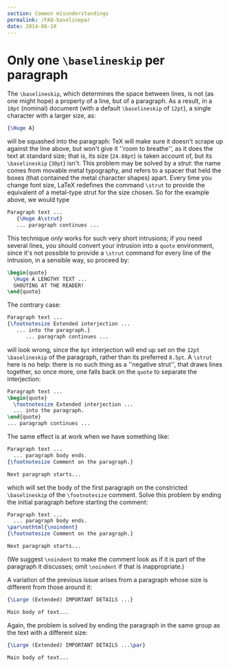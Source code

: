 ```yaml
---
section: Common misunderstandings
permalink: /FAQ-baselinepar
date: 2014-06-10
---
```


# Only one `\baselineskip` per paragraph

The `\baselineskip`, which determines the space between lines, is
not (as one might hope) a property of a line, but of a paragraph.  As
a result, in a `10pt` (nominal) document (with a default
`\baselineskip` of `12pt`), a single character with a larger
size, as:
```latex
{\Huge A}
```
will be squashed into the paragraph: TeX will make sure it doesn't
scrape up against the line above, but won't give it ''room to
breathe'', as it does the text at standard size; that is, its size
(`24.88pt`) is taken account of, but its `\baselineskip`
(`30pt`) isn't.  This problem may be solved by a _strut_:
the name comes from movable metal typography, and refers to a spacer
that held the boxes (that contained the metal character shapes) apart.
Every time you change font size, LaTeX redefines the command
`\strut` to provide the equivalent of a metal-type strut for the
size chosen.  So for the example above, we would type
```latex
Paragraph text ...
   {\Huge A\strut}
   ... paragraph continues ...
```
This technique _only_ works for such very short intrusions; if
you need several lines, you should convert your intrusion into a
`quote` environment, since it's not possible to provide a
`\strut` command for every line of the intrusion, in a sensible
way, so proceed by:
```latex
\begin{quote}
  \Huge A LENGTHY TEXT ...
  SHOUTING AT THE READER!
\end{quote}
```

The contrary case:
```latex
Paragraph text ...
{\footnotesize Extended interjection ...
   ... into the paragraph.}
      ... paragraph continues ...
```
will look wrong, since the `8pt` interjection will
end up set on the `12pt` `\baselineskip` of the paragraph,
rather than its preferred `8.5pt`.  A `\strut` here is no
help: there is no such thing as a ''negative strut'', that draws lines
together, so once more, one falls back on the `quote` to
separate the interjection:
```latex
Paragraph text ...
\begin{quote}
  \footnotesize Extended interjection ...
  ... into the paragraph.
\end{quote}
... paragraph continues ...
```

The same effect is at work when we have something like:
```latex
Paragraph text ...
  ... paragraph body ends.
{\footnotesize Comment on the paragraph.}

Next paragraph starts...
```
which will set the body of the first paragraph on the constricted
`\baselineskip` of the `\footnotesize` comment.  Solve this
problem by ending the initial paragraph before starting the comment:
```latex
Paragraph text ...
  ... paragraph body ends.
\par\nothtml{\noindent}
{\footnotesize Comment on the paragraph.}

Next paragraph starts...
```
(We suggest `\noindent` to make the comment look as if it is part
of the paragraph it discusses; omit `\noindent` if that is inappropriate.)

A variation of the previous issue arises from a paragraph whose size
is different from those around it:
```latex
{\Large (Extended) IMPORTANT DETAILS ...}

Main body of text...
```
Again, the problem is solved by ending the paragraph in the same group
as the text with a different size:
```latex
{\Large (Extended) IMPORTANT DETAILS ...\par}

Main body of text...
```

